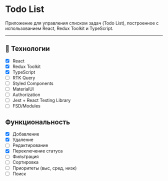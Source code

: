 # Todo List

Приложение для управления списком задач (Todo List), построенное с использованием React, Redux Toolkit и TypeScript.

---

## 🚀 Технологии
- [x] React 
- [x] Redux Toolkit
- [x] TypeScript
- [ ] RTK Query
- [ ] Styled Components
- [ ] MaterialUI
- [ ] Authorization
- [ ] Jest + React Testing Library
- [ ] FSD/Modules

## Функциональность

- [x] Добавление
- [x] Удаление
- [ ] Редактирование
- [x] Переключение статуса
- [ ] Фильтрация
- [ ] Сортировка
- [ ] Приоритеты (выс, сред, низк)
- [ ] Поиск